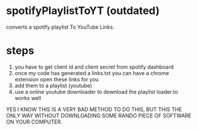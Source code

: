 # spotifyPlaylistToYT (outdated)
converts a spotify playlist To YouTube Links.


# steps

1. you have to get client id and client secret from spotify dashboard
2. once my code has generated a links.txt you can have a chrome extension open these links for you
3. add them to a playlist (youtube) 
4. use a online youtube downloader to download the playlist loader.to works well




YES I KNOW THIS IS A VERY BAD METHOD TO DO THIS, BUT THIS THE ONLY WAY WITHOUT DOWNLOADING SOME RANDO PIECE OF SOFTWARE ON YOUR COMPUTER.
